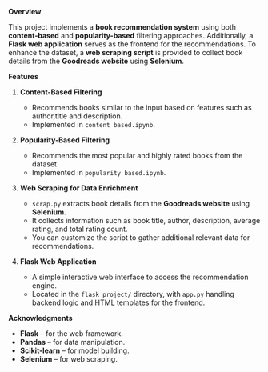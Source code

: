 **Overview** 

This project implements a **book recommendation system** using both **content-based** and **popularity-based** filtering approaches. Additionally, a **Flask web application** serves as the frontend for the recommendations. To enhance the dataset, a **web scraping script** is provided to collect book details from the **Goodreads website** using **Selenium**.



**Features**  

1. **Content-Based Filtering**  
   - Recommends books similar to the input based on features such as author,title and description.  
   - Implemented in `content based.ipynb`.

2. **Popularity-Based Filtering**  
   - Recommends the most popular and highly rated books from the dataset.  
   - Implemented in `popularity based.ipynb`.

3. **Web Scraping for Data Enrichment**  
   - `scrap.py` extracts book details from the **Goodreads website** using **Selenium**.  
   - It collects information such as book title, author, description, average rating, and total rating count.  
   - You can customize the script to gather additional relevant data for recommendations.

4. **Flask Web Application**  
   - A simple interactive web interface to access the recommendation engine.  
   - Located in the `flask project/` directory, with `app.py` handling backend logic and HTML templates for the frontend.


  
**Acknowledgments**

- **Flask** – for the web framework.  
- **Pandas** – for data manipulation.  
- **Scikit-learn** – for model building.  
- **Selenium** – for web scraping.  



